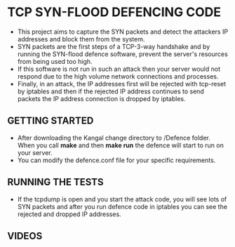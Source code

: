 TCP SYN-FLOOD DEFENCING CODE
============================

* This project aims to capture the SYN packets and detect the attackers IP addresses and block them from the system.
* SYN packets are the first steps of a TCP-3-way handshake and by running the SYN-flood defence software, prevent the server's resources from being used too high. 
* If this software is not run in such an attack then your server would not respond due to the high volume network connections and processes. 
* Finally, in an attack, the IP addresses first will be rejected with tcp-reset by iptables and then if the rejected IP address continues to send packets the IP address connection is dropped by iptables.


GETTING STARTED
---------------

* After downloading the Kangal change directory to /Defence folder. When you call __make__ and then __make run__ the defence will start to run on your server.
* You can modify the defence.conf file for your specific requirements.

RUNNING THE TESTS
-----------------

* If the tcpdump is open and you start the attack code, you will see lots of SYN packets and after you run defence code in iptables you can see the rejected and dropped IP addresses.

VIDEOS
------